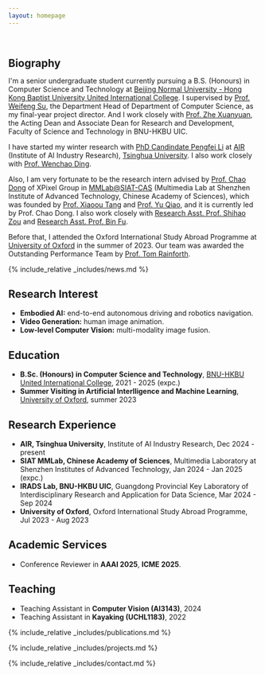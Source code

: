 ```yaml
---
layout: homepage
---
```


<h1 id="about-me"></h1>

<h2 style="margin: 60px 0px 10px;">Biography</h2>

I'm a senior undergraduate student currently pursuing a B.S. (Honours) in Computer Science and Technology at <a href="https://www.uic.edu.cn/en/">Beijing Normal University - Hong Kong Baptist University United International College</a>. I supervised by <a href="https://fst.uic.edu.cn/en/faculty/faculty.htm#/wfsu/en">Prof. Weifeng Su</a>, the Department Head of Department of Computer Science, as my final-year project director. And I work closely with <a href="https://fst.uic.edu.cn/en/faculty/faculty.htm#/zhexuanyuan/en">Prof. Zhe Xuanyuan</a>, the Acting Dean and Associate Dean for Research and Development, Faculty of Science and Technology in BNU-HKBU UIC.

I have started my winter research with <a href="https://philipflyg.github.io/">PhD Candindate Pengfei Li</a> at <a href="https://air.tsinghua.edu.cn/en/">AIR</a> (Institute of AI Industry Research), <a href="https://www.tsinghua.edu.cn/en/">Tsinghua University</a>. I also work closely with <a href="https://wenchaoding.github.io/personal/index.html">Prof. Wenchao Ding</a>.

Also, I am very fortunate to be the research intern advised by <a href="https://xpixel.group/2010/01/20/chaodong.html">Prof. Chao Dong</a> of XPixel Group in <a href="https://mmlab.siat.ac.cn/">MMLab@SIAT-CAS</a> (Multimedia Lab at Shenzhen Institute of Advanced Technology, Chinese Academy of Sciences), which was founded by <a href="https://www.ie.cuhk.edu.hk/faculty/Tang-Xiaoou-Sean/">Prof. Xiaoou Tang</a> and <a href="https://scholar.google.com/citations?user=gFtI-8QAAAAJ&hl=en">Prof. Yu Qiao</a>, and it is currently led by Prof. Chao Dong. I also work closely with <a href="https://jimmyzou.github.io/">Research Asst. Prof. Shihao Zou</a> and <a href="https://scholar.google.com/citations?hl=en&user=9WhK1y4AAAAJ&view_op=list_works">Research Asst. Prof. Bin Fu</a>.

Before that, I attended the Oxford International Study Abroad Programme at <a href="https://www.ox.ac.uk/">University of Oxford</a> in the summer of 2023. Our team was awarded the Outstanding Performance Team by <a href="https://www.stats.ox.ac.uk/people/tom-rainforth">Prof. Tom Rainforth</a>.

{% include_relative _includes/news.md %}

## Research Interest
- **Embodied AI:** end-to-end autonomous driving and robotics navigation.
- **Video Generation:** human image animation.
- **Low-level Computer Vision:** multi-modality image fusion.

## Education 
- **B.Sc. (Honours) in Computer Science and Technology**, [BNU-HKBU United International College](https://www.uic.edu.cn/en/), 2021 - 2025 (expc.)
- **Summer Visiting in Artificial Interlligence and Machine Learning**, [University of Oxford](https://www.ox.ac.uk/), summer 2023

## Research Experience 
- **AIR, Tsinghua University**, Institute of AI Industry Research, Dec 2024 - present
- **SIAT MMLab, Chinese Academy of Sciences**, Multimedia Laboratory at Shenzhen Institutes of Advanced Technology, Jan 2024 - Jan 2025 (expc.)
- **IRADS Lab, BNU-HKBU UIC**, Guangdong Provincial Key Laboratory of Interdisciplinary Research and Application for Data Science, Mar 2024 - Sep 2024
- **University of Oxford**, Oxford International Study Abroad Programme, Jul 2023 - Aug 2023

## Academic Services
- Conference Reviewer in **AAAI 2025**, **ICME 2025**.

## Teaching
- Teaching Assistant in **Computer Vision (AI3143)**, 2024
- Teaching Assistant in **Kayaking (UCHL1183)**, 2022


{% include_relative _includes/publications.md %}

{% include_relative _includes/projects.md %}

{% include_relative _includes/contact.md %}
